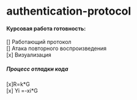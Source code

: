 # authentication-protocol
<h4>Курсовая работа готовность: </h4>
[] Работающий протокол <br/>
[] Атака повторного воспроизведения  <br/>
[x] Визуализация 
<br/>
<h5>Процесс отладки кода </h5>
[x]R=k*G <br/>
[x] Yi =-xi*G